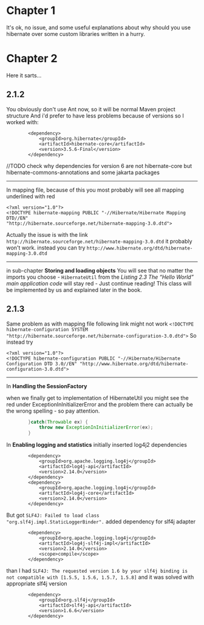 # Chapter 1
It's ok, no issue, and some useful explanations about why should you use hibernate over some custom libraries written in a hurry.

# Chapter 2
Here it sarts...

## 2.1.2
You obviously don't use Ant now, so it will be normal Maven project structure
And i'd prefer to have less problems because of versions so I worked with:
```
        <dependency>
            <groupId>org.hibernate</groupId>
            <artifactId>hibernate-core</artifactId>
            <version>3.5.6-Final</version>
        </dependency>
```
//TODO check why dependencies for version 6 are not hibernate-core but hibernate-commons-annotations and some jakarta packages

***
In mapping file, because of this you most probably will see all mapping underlined with red
```
<?xml version="1.0"?>
<!DOCTYPE hibernate-mapping PUBLIC "-//Hibernate/Hibernate Mapping DTD//EN"
"http://hibernate.sourceforge.net/hibernate-mapping-3.0.dtd">
```

Actually the issue is with the link `http://hibernate.sourceforge.net/hibernate-mapping-3.0.dtd` it probably won't work.
instead you can try `http://www.hibernate.org/dtd/hibernate-mapping-3.0.dtd`

***
in sub-chapter **Storing and loading objects**
You will see that no matter the imports you choose - `HibernateUtil` from the *Listing 2.3 The “Hello World” main application code* will stay red - Just continue reading! This class will be implemented by us and explained later in the book.


## 2.1.3
Same problem as with mapping file following link might not work
`<!DOCTYPE hibernate-configuration SYSTEM "http://hibernate.sourceforge.net/hibernate-configuration-3.0.dtd">`
So instead try
```
<?xml version="1.0"?>
<!DOCTYPE hibernate-configuration PUBLIC "-//Hibernate/Hibernate Configuration DTD 3.0//EN" "http://www.hibernate.org/dtd/hibernate-configuration-3.0.dtd">
```
***
In **Handling the SessionFactory**

when we finally get to implementation of HibernateUtil you might see the red under ExceptionInInitializerError and the problem there can actually be the wrong spelling - so pay attention. 
```java
        }catch(Throwable ex) {
            throw new ExceptionInInitializerError(ex);
        }
```
In **Enabling logging and statistics**
initially inserted log4j2 dependencies
```
        <dependency>
            <groupId>org.apache.logging.log4j</groupId>
            <artifactId>log4j-api</artifactId>
            <version>2.14.0</version>
        </dependency>
        <dependency>
            <groupId>org.apache.logging.log4j</groupId>
            <artifactId>log4j-core</artifactId>
            <version>2.14.0</version>
        </dependency>
```
But got `SLF4J: Failed to load class "org.slf4j.impl.StaticLoggerBinder".`
added dependency for slf4j adapter
```
        <dependency>
            <groupId>org.apache.logging.log4j</groupId>
            <artifactId>log4j-slf4j-impl</artifactId>
            <version>2.14.0</version>
            <scope>compile</scope>
        </dependency>
```
than I had `SLF4J: The requested version 1.6 by your slf4j binding is not compatible with [1.5.5, 1.5.6, 1.5.7, 1.5.8]`
and it was solved with appropriate slf4j version
```
        <dependency>
            <groupId>org.slf4j</groupId>
            <artifactId>slf4j-api</artifactId>
            <version>1.6.6</version>
        </dependency>
```




